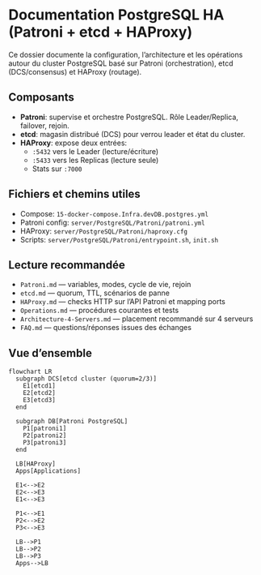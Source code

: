 # Documentation PostgreSQL HA (Patroni + etcd + HAProxy)

Ce dossier documente la configuration, l’architecture et les opérations autour du cluster PostgreSQL basé sur Patroni (orchestration), etcd (DCS/consensus) et HAProxy (routage).

## Composants
- **Patroni**: supervise et orchestre PostgreSQL. Rôle Leader/Replica, failover, rejoin.
- **etcd**: magasin distribué (DCS) pour verrou leader et état du cluster.
- **HAProxy**: expose deux entrées:
  - `:5432` vers le Leader (lecture/écriture)
  - `:5433` vers les Replicas (lecture seule)
  - Stats sur `:7000`

## Fichiers et chemins utiles
- Compose: `15-docker-compose.Infra.devDB.postgres.yml`
- Patroni config: `server/PostgreSQL/Patroni/patroni.yml`
- HAProxy: `server/PostgreSQL/Patroni/haproxy.cfg`
- Scripts: `server/PostgreSQL/Patroni/entrypoint.sh`, `init.sh`

## Lecture recommandée
- `Patroni.md` — variables, modes, cycle de vie, rejoin
- `etcd.md` — quorum, TTL, scénarios de panne
- `HAProxy.md` — checks HTTP sur l’API Patroni et mapping ports
- `Operations.md` — procédures courantes et tests
- `Architecture-4-Servers.md` — placement recommandé sur 4 serveurs
- `FAQ.md` — questions/réponses issues des échanges

## Vue d’ensemble
```mermaid
flowchart LR
  subgraph DCS[etcd cluster (quorum=2/3)]
    E1[etcd1]
    E2[etcd2]
    E3[etcd3]
  end

  subgraph DB[Patroni PostgreSQL]
    P1[patroni1]
    P2[patroni2]
    P3[patroni3]
  end

  LB[HAProxy]
  Apps[Applications]

  E1<-->E2
  E2<-->E3
  E1<-->E3

  P1<-->E1
  P2<-->E2
  P3<-->E3

  LB-->P1
  LB-->P2
  LB-->P3
  Apps-->LB
```
